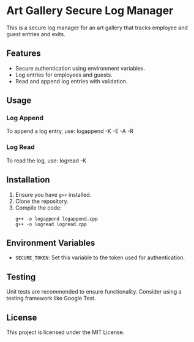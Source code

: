 # Art Gallery Secure Log Manager

This is a secure log manager for an art gallery that tracks employee and guest entries and exits.

## Features
- Secure authentication using environment variables.
- Log entries for employees and guests.
- Read and append log entries with validation.

## Usage
### Log Append
To append a log entry, use:
logappend -K <token> -E <employee-name> -A -R <room-id> <log-file>


### Log Read
To read the log, use:
logread -K <token> <log-file>


## Installation
1. Ensure you have `g++` installed.
2. Clone the repository.
3. Compile the code:
   ```
   g++ -o logappend logappend.cpp
   g++ -o logread logread.cpp
   ```

## Environment Variables
- `SECURE_TOKEN`: Set this variable to the token used for authentication.

## Testing
Unit tests are recommended to ensure functionality. Consider using a testing framework like Google Test.

## License
This project is licensed under the MIT License.

